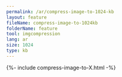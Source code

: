 ```yaml
---
permalink: /ar/compress-image-to-1024-kb
layout: feature
fileName: compress-image-to-1024kb
folderName: feature
tool: imgcompression
lang: ar
size: 1024
type: kb
---
```


{%- include compress-image-to-X.html -%}
